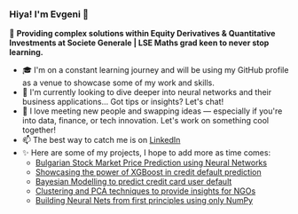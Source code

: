 ### Hiya! I'm Evgeni 👋

📍 **Providing complex solutions within Equity Derivatives & Quantitative Investments at Societe Generale | LSE Maths grad keen to never stop learning.**

- 🎓 I'm on a constant learning journey and will be using my GitHub profile as a venue to showcase some of my work and skills.
- 🌱 I'm currently looking to dive deeper into neural networks and their business applications... Got tips or insights? Let's chat!
- 🤝 I love meeting new people and swapping ideas — especially if you're into data, finance, or tech innovation. Let's work on something cool together!
- 📫 The best way to catch me is on [LinkedIn](https://www.linkedin.com/in/evgeni-georgiev-7a70a8173/)
- ✨ Here are some of my projects, I hope to add more as time comes:
  - [Bulgarian Stock Market Price Prediction using Neural Networks](https://github.com/evgeni-g-georgiev/Bulgarian_Stock_Market_Price_Prediction)
  - [Showcasing the power of XGBoost in credit default prediction](https://github.com/evgeni-g-georgiev/XGBoost_Credit_Default_Model) 
  - [Bayesian Modelling to predict credit card user default](https://github.com/evgeni-g-georgiev/Bayesian-Credit-Card-Default-Model) 
  - [Clustering and PCA techniques to provide insights for NGOs](https://github.com/evgeni-g-georgiev/Clustering-and-PCA-for-advising-NGOs) 
  - [Building Neural Nets from first principles using only NumPy](https://github.com/evgeni-g-georgiev/Building-neural-networks-from-scratch) 


<!--
**evgeni-g-georgiev/evgeni-g-georgiev** is a ✨ _special_ ✨ repository because its `README.md` (this file) appears on your GitHub profile.

Here are some ideas to get you started:

- 🔭 I’m currently working on ...
- 🌱 I’m currently learning ...
- 👯 I’m looking to collaborate on ...
- 🤔 I’m looking for help with ...
- 💬 Ask me about ...
- 📫 How to reach me: ...
- 😄 Pronouns: ...
- ⚡ Fun fact: ...
-->
